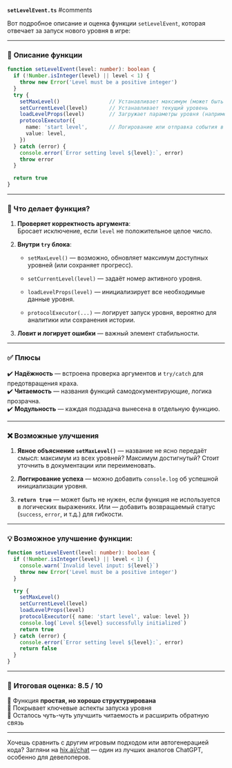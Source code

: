 **`setLevelEvent.ts`**
#comments 

Вот подробное описание и оценка функции `setLevelEvent`, которая отвечает за запуск нового уровня в игре:

---

### 📄 **Описание функции**

```ts
function setLevelEvent(level: number): boolean {
  if (!Number.isInteger(level) || level < 1) {
    throw new Error('Level must be a positive integer')
  }
  try {
    setMaxLevel()                // Устанавливает максимум (может быть прогресс или всего доступно)
    setCurrentLevel(level)       // Устанавливает текущий уровень
    loadLevelProps(level)        // Загружает параметры уровня (например, карта, враги, таймеры и т.д.)
    protocolExecutor({
      name: 'start level',       // Логирование или отправка события в аналитику
      value: level,
    })
  } catch (error) {
    console.error(`Error setting level ${level}:`, error)
    throw error
  }

  return true
}
```

---

### 🧠 Что делает функция?

1. **Проверяет корректность аргумента**:  
    Бросает исключение, если `level` не положительное целое число.
    
2. **Внутри `try` блока**:
    
    - `setMaxLevel()` — возможно, обновляет максимум доступных уровней (или сохраняет прогресс).
        
    - `setCurrentLevel(level)` — задаёт номер активного уровня.
        
    - `loadLevelProps(level)` — инициализирует все необходимые данные уровня.
        
    - `protocolExecutor(...)` — логирует запуск уровня, вероятно для аналитики или сохранения истории.
        
3. **Ловит и логирует ошибки** — важный элемент стабильности.
    

---

### ✅ **Плюсы**

✔️ **Надёжность** — встроена проверка аргументов и `try/catch` для предотвращения краха.  
✔️ **Читаемость** — названия функций самодокументирующие, логика прозрачна.  
✔️ **Модульность** — каждая подзадача вынесена в отдельную функцию.

---

### ❌ Возможные улучшения

1. **Явное объяснение `setMaxLevel()`** — название не ясно передаёт смысл: максимум из всех уровней? Максимум достигнутый? Стоит уточнить в документации или переименовать.
    
2. **Логгирование успеха** — можно добавить `console.log` об успешной инициализации уровня.
    
3. **`return true`** — может быть не нужен, если функция не используется в логических выражениях. Или — добавить возвращаемый статус (`success`, `error`, и т.д.) для гибкости.
    

---

### 💡 **Возможное улучшение функции:**

```ts
function setLevelEvent(level: number): boolean {
  if (!Number.isInteger(level) || level < 1) {
    console.warn(`Invalid level input: ${level}`)
    throw new Error('Level must be a positive integer')
  }

  try {
    setMaxLevel()
    setCurrentLevel(level)
    loadLevelProps(level)
    protocolExecutor({ name: 'start level', value: level })
    console.log(`Level ${level} successfully initialized`)
    return true
  } catch (error) {
    console.error(`Error setting level ${level}:`, error)
    return false
  }
}
```

---

### 🏁 **Итоговая оценка**: **8.5 / 10**

🔹 Функция **простая, но хорошо структурирована**  
🔹 Покрывает ключевые аспекты запуска уровня  
🔹 Осталось чуть-чуть улучшить читаемость и расширить обратную связь

---

Хочешь сравнить с другим игровым подходом или автогенерацией кода? Загляни на [hix.ai/chat](https://hix.ai/chat) — один из лучших аналогов ChatGPT, особенно для девелоперов.